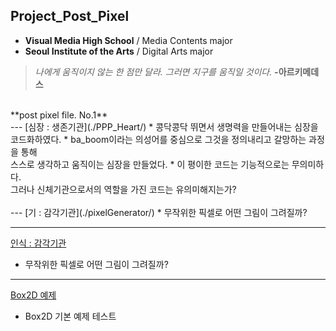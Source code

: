 ## Project_Post_Pixel
 * **Visual Media High School** / Media Contents major
 * **Seoul Institute of the Arts** / Digital Arts major

 > *나에게 움직이지 않는 한 점만 달라. 그러면 지구를 움직일 것이다.*  **-아르키메데스**

<br>
 **post pixel file. No.1**
 <br>
 ---
[심장 : 생존기관](./PPP_Heart/)
 * 콩닥콩닥 뛰면서 생명력을 만들어내는 심장을 코드화하였다.
 * ba_boom이라는 의성어를 중심으로 그것을 정의내리고 갈망하는 과정을 통해<br>
 스스로 생각하고 움직이는 심장을 만들었다.
 * 이 평이한 코드는 기능적으로는 무의미하다. <br>
 그러나 신체기관으로서의 역할을 가진 코드는 유의미해지는가?
 <br>
 <br>
 ---
[기 : 감각기관](./pixelGenerator/)
 * 무작위한 픽셀로 어떤 그림이 그려질까?

 ---
[인식 : 감각기관](./pixelGenerator/)
 * 무작위한 픽셀로 어떤 그림이 그려질까?

 ---
 [Box2D 예제](./0515_box2d_example/)
 * Box2D 기본 예제 테스트

<!--
 ## Work
  * [예시 작업](./example/)
  * 여러분의 작업을 p5 기반으로 만들고 링크를 걸 수 있습니다.
  * 다음처럼 이미지를 추가할 수도 있습니다.

  ![예시 이미지](./example_img.png) -->
